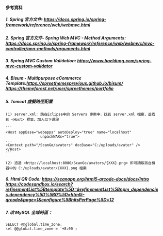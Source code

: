 #### 參考資料

##### 1. Spring 官方文件: <https://docs.spring.io/spring-framework/reference/web/webmvc.html>

##### 2. Spring 官方文件- Spring Web MVC - Method Arguments: <https://docs.spring.io/spring-framework/reference/web/webmvc/mvc-controller/ann-methods/arguments.html>

##### 3. Spring MVC Custom Validation: <https://www.baeldung.com/spring-mvc-custom-validator>

##### 4. Bisum - Multipurpose eCommerce Template:<https://spreethemesprevious.github.io/bisum/> <https://themeforest.net/user/spreethemes/portfolio>

##### 5. Tomcat 虛擬路徑配置

	(1) server.xml: 請在Eclipse中的 Servers 專案中，找到 server.xml 檔案，並找到 <Host> 標籤，加入以下這段
	 
	```
	<Host appBase="webapps" autoDeploy="true" name="localhost"
					unpackWARs="true">
	...
	<Context path="/ScanGo/avators" docBase="C:/uploads/avator" />
	</Host>
	```
	
	(2) 透過 <http://localhost:8080/ScanGo/avators/{XXX}.png> 即可讀取該台機器中的 C:/uploads/avator/{XXX}.png 檔案

##### 6. Html QR Code: <https://scanapp.org/html5-qrcode-docs/docs/intro> <https://codesandbox.io/search?refinementList%5Btemplate%5D=&refinementList%5Bnpm_dependencies.dependency%5D%5B0%5D=html5-qrcode&page=1&configure%5BhitsPerPage%5D=12>

##### 7. 改 MySQL 全域時區：

```
SELECT @@global.time_zone;
set @@global.time_zone = '+8:00';
```


